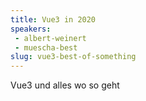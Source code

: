 ```yaml
---
title: Vue3 in 2020
speakers:
 - albert-weinert
 - muescha-best 
slug: vue3-best-of-something
---
```


Vue3 und alles wo so geht